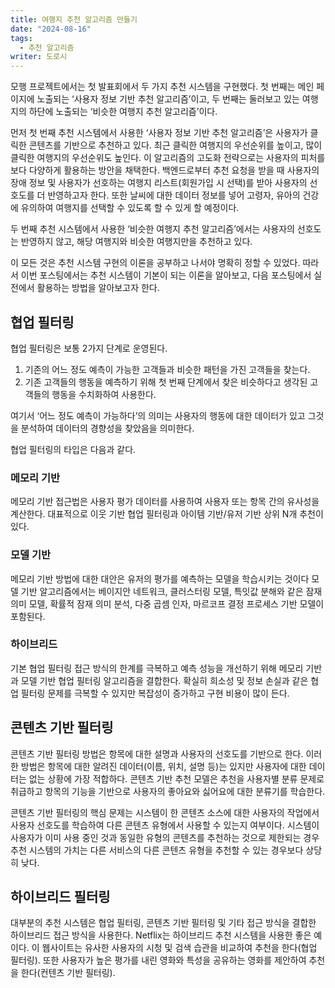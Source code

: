 ```yaml
---
title: 여행지 추천 알고리즘 만들기
date: "2024-08-16"
tags:
  - 추천 알고리즘
writer: 도로시
---
```


모행 프로젝트에서는 첫 발표회에서 두 가지 추천 시스템을 구현했다. 첫 번째는 메인 페이지에 노출되는 ‘사용자 정보 기반 추천 알고리즘’이고, 두 번째는 둘러보고 있는 여행지의 하단에 노출되는 ‘비슷한 여행지 추천 알고리즘’이다.

먼저 첫 번째 추천 시스템에서 사용한 ‘사용자 정보 기반 추천 알고리즘’은 사용자가 클릭한 콘텐츠를 기반으로 추천하고 있다. 최근 클릭한 여행지의 우선순위를 높이고, 많이 클릭한 여행지의 우선순위도 높인다. 이 알고리즘의 고도화 전략으로는 사용자의 피처를 보다 다양하게 활용하는 방안을 채택한다. 백엔드로부터 추천 요청을 받을 때 사용자의 장애 정보 및 사용자가 선호하는 여행지 리스트(회원가입 시 선택)를 받아 사용자의 선호도를 더 반영하고자 한다. 또한 날씨에 대한 데이터 정보를 넣어 고령자, 유아의 건강에 유의하여 여행지를 선택할 수 있도록 할 수 있게 할 예정이다.

두 번째 추천 시스템에서 사용한 ‘비슷한 여행지 추천 알고리즘’에서는 사용자의 선호도는 반영하지 않고, 해당 여행지와 비슷한 여행지만을 추천하고 있다.

이 모든 것은 추천 시스템 구현의 이론을 공부하고 나서야 명확히 정할 수 있었다. 따라서 이번 포스팅에서는 추천 시스템이 기본이 되는 이론을 알아보고, 다음 포스팅에서 실전에서 활용하는 방법을 알아보고자 한다.

## 협업 필터링

협업 필터링은 보통 2가지 단계로 운영된다.

1. 기존의 어느 정도 예측이 가능한 고객들과 비슷한 패턴을 가진 고객들을 찾는다.
2. 기존 고객들의 행동을 예측하기 위해 첫 번째 단계에서 찾은 비슷하다고 생각된 고객들의 행동을 수치화하여 사용한다.

여기서 ‘어느 정도 예측이 가능하다’의 의미는 사용자의 행동에 대한 데이터가 있고 그것을 분석하여 데이터의 경향성을 찾았음을 의미한다.

협업 필터링의 타입은 다음과 같다.

### 메모리 기반

메모리 기반 접근법은 사용자 평가 데이터를 사용하여 사용자 또는 항목 간의 유사성을 계산한다. 대표적으로 이웃 기반 협업 필터링과 아이템 기반/유저 기반 상위 N개 추천이 있다.

### 모델 기반

메모리 기반 방법에 대한 대안은 유저의 평가를 예측하는 모델을 학습시키는 것이다 모델 기반 알고리즘에서는 베이지안 네트워크, 클러스터링 모델, 특잇값 분해와 같은 잠재 의미 모델, 확률적 잠재 의미 분석, 다중 곱셈 인자, 마르코프 결정 프로세스 기반 모델이 포함된다.

### 하이브리드

기본 협업 필터링 접근 방식의 한계를 극복하고 예측 성능을 개선하기 위해 메모리 기반과 모델 기반 협업 필터링 알고리즘을 결합한다. 확실히 희소성 및 정보 손실과 같은 협업 필터링 문제를 극복할 수 있지만 복잡성이 증가하고 구현 비용이 많이 든다.

## 콘텐츠 기반 필터링

콘텐츠 기반 필터링 방법은 항목에 대한 설명과 사용자의 선호도를 기반으로 한다. 이러한 방법은 항목에 대한 알려진 데이터(이름, 위치, 설명 등)는 있지만 사용자에 대한 데이터는 없는 상황에 가장 적합하다. 콘텐츠 기반 추천 모델은 추천을 사용자별 분류 문제로 취급하고 항목의 기능을 기반으로 사용자의 좋아요와 싫어요에 대한 분류기를 학습한다.

콘텐츠 기반 필터링의 핵심 문제는 시스템이 한 콘텐츠 소스에 대한 사용자의 작업에서 사용자 선호도를 학습하여 다른 콘텐츠 유형에서 사용할 수 있는지 여부이다. 시스템이 사용자가 이미 사용 중인 것과 동일한 유형의 콘텐츠를 추천하는 것으로 제한되는 경우 추천 시스템의 가치는 다른 서비스의 다른 콘텐츠 유형을 추천할 수 있는 경우보다 상당히 낮다.

## 하이브리드 필터링

대부분의 추천 시스템은 협업 필터링, 콘텐츠 기반 필터링 및 기타 접근 방식을 결합한 하이브리드 접근 방식을 사용한다. Netflix는 하이브리드 추천 시스템을 사용한 좋은 예이다. 이 웹사이트는 유사한 사용자의 시청 및 검색 습관을 비교하여 추천을 한다(협업 필터링). 또한 사용자가 높은 평가를 내린 영화와 특성을 공유하는 영화를 제안하여 추천을 한다(컨텐츠 기반 필터링).